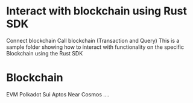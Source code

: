 ﻿# Interact with blockchain using Rust SDK

Connect blockchain
Call blockchain (Transaction and Query)
This is a sample folder showing how to interact with functionality on the specific Blockchain using the Rust SDK

# Blockchain

EVM
Polkadot
Sui
Aptos
Near
Cosmos
....
